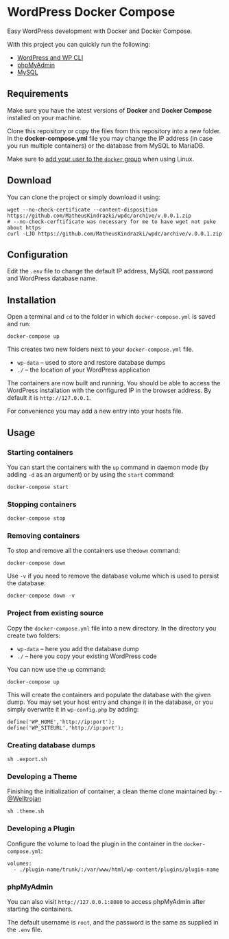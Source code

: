 # WordPress Docker Compose

Easy WordPress development with Docker and Docker Compose.

With this project you can quickly run the following:

- [WordPress and WP CLI](https://hub.docker.com/_/wordpress/)
- [phpMyAdmin](https://hub.docker.com/r/phpmyadmin/phpmyadmin/)
- [MySQL](https://hub.docker.com/_/mysql/)

## Requirements

Make sure you have the latest versions of **Docker** and **Docker Compose** installed on your machine.

Clone this repository or copy the files from this repository into a new folder. In the **docker-compose.yml** file you may change the IP address (in case you run multiple containers) or the database from MySQL to MariaDB.

Make sure to [add your user to the `docker` group](https://docs.docker.com/install/linux/linux-postinstall/#manage-docker-as-a-non-root-user) when using Linux.

## Download

You can clone the project or simply download it using:

```
wget --no-check-certificate --content-disposition https://github.com/MatheusKindrazki/wpdc/archive/v.0.0.1.zip
# --no-check-cerftificate was necessary for me to have wget not puke about https
curl -LJO https://github.com/MatheusKindrazki/wpdc/archive/v.0.0.1.zip

```

## Configuration

Edit the `.env` file to change the default IP address, MySQL root password and WordPress database name.

## Installation

Open a terminal and `cd` to the folder in which `docker-compose.yml` is saved and run:

```
docker-compose up
```

This creates two new folders next to your `docker-compose.yml` file.

- `wp-data` – used to store and restore database dumps
- `./` – the location of your WordPress application

The containers are now built and running. You should be able to access the WordPress installation with the configured IP in the browser address. By default it is `http://127.0.0.1`.

For convenience you may add a new entry into your hosts file.

## Usage

### Starting containers

You can start the containers with the `up` command in daemon mode (by adding `-d` as an argument) or by using the `start` command:

```
docker-compose start
```

### Stopping containers

```
docker-compose stop
```

### Removing containers

To stop and remove all the containers use the`down` command:

```
docker-compose down
```

Use `-v` if you need to remove the database volume which is used to persist the database:

```
docker-compose down -v
```

### Project from existing source

Copy the `docker-compose.yml` file into a new directory. In the directory you create two folders:

- `wp-data` – here you add the database dump
- `./` – here you copy your existing WordPress code

You can now use the `up` command:

```
docker-compose up
```

This will create the containers and populate the database with the given dump. You may set your host entry and change it in the database, or you simply overwrite it in `wp-config.php` by adding:

```
define('WP_HOME','http://ip:port');
define('WP_SITEURL','http://ip:port');
```

### Creating database dumps

```
sh .export.sh
```

### Developing a Theme

Finishing the initialization of container, a clean theme clone maintained by: - [@Welltrojan](https://github.com/welltrojan)

```
sh .theme.sh
```

### Developing a Plugin

Configure the volume to load the plugin in the container in the `docker-compose.yml`:

```
volumes:
  - ./plugin-name/trunk/:/var/www/html/wp-content/plugins/plugin-name
```

### phpMyAdmin

You can also visit `http://127.0.0.1:8080` to access phpMyAdmin after starting the containers.

The default username is `root`, and the password is the same as supplied in the `.env` file.
